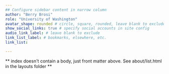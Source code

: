 ```yaml
---
## Configure sidebar content in narrow column
author: "Berry Brosi"
role: "University of Washington"
avatar_shape: rounded # circle, square, rounded, leave blank to exclude
show_social_links: true # specify social accounts in site config
audio_link_label: # leave blank to exclude
link_list_label: # bookmarks, elsewhere, etc.
link_list:

---
```


** index doesn't contain a body, just front matter above.
See about/list.html in the layouts folder **